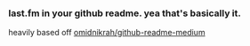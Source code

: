 ### last.fm in your github readme. yea that's basically it.

heavily based off [omidnikrah/github-readme-medium](https://github.com/omidnikrah/github-readme-medium)